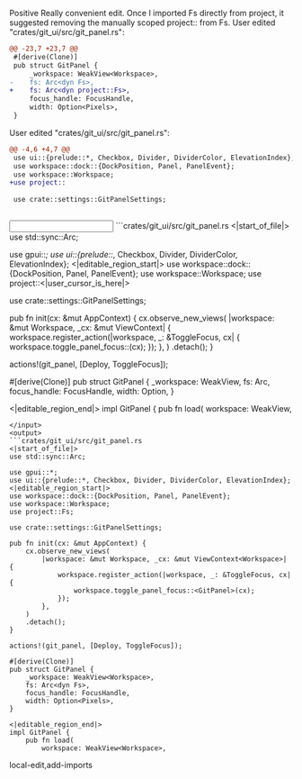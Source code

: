 <rating>Positive</rating>
<feedback>Really convenient edit. Once I imported Fs directly from project, it suggested removing the manually scoped project:: from Fs.</feedback>
<events>
User edited "crates/git_ui/src/git_panel.rs":
```diff
@@ -23,7 +23,7 @@
 #[derive(Clone)]
 pub struct GitPanel {
     _workspace: WeakView<Workspace>,
-    fs: Arc<dyn Fs>,
+    fs: Arc<dyn project::Fs>,
     focus_handle: FocusHandle,
     width: Option<Pixels>,
 }

```

User edited "crates/git_ui/src/git_panel.rs":
```diff
@@ -4,6 +4,7 @@
 use ui::{prelude::*, Checkbox, Divider, DividerColor, ElevationIndex};
 use workspace::dock::{DockPosition, Panel, PanelEvent};
 use workspace::Workspace;
+use project::
 
 use crate::settings::GitPanelSettings;
 

```
</events>
<input>
```crates/git_ui/src/git_panel.rs
<|start_of_file|>
use std::sync::Arc;

use gpui::*;
use ui::{prelude::*, Checkbox, Divider, DividerColor, ElevationIndex};
<|editable_region_start|>
use workspace::dock::{DockPosition, Panel, PanelEvent};
use workspace::Workspace;
use project::<|user_cursor_is_here|>

use crate::settings::GitPanelSettings;

pub fn init(cx: &mut AppContext) {
    cx.observe_new_views(
        |workspace: &mut Workspace, _cx: &mut ViewContext<Workspace>| {
            workspace.register_action(|workspace, _: &ToggleFocus, cx| {
                workspace.toggle_panel_focus::<GitPanel>(cx);
            });
        },
    )
    .detach();
}

actions!(git_panel, [Deploy, ToggleFocus]);

#[derive(Clone)]
pub struct GitPanel {
    _workspace: WeakView<Workspace>,
    fs: Arc<dyn project::Fs>,
    focus_handle: FocusHandle,
    width: Option<Pixels>,
}

<|editable_region_end|>
impl GitPanel {
    pub fn load(
        workspace: WeakView<Workspace>,
```
</input>
<output>
```crates/git_ui/src/git_panel.rs
<|start_of_file|>
use std::sync::Arc;

use gpui::*;
use ui::{prelude::*, Checkbox, Divider, DividerColor, ElevationIndex};
<|editable_region_start|>
use workspace::dock::{DockPosition, Panel, PanelEvent};
use workspace::Workspace;
use project::Fs;

use crate::settings::GitPanelSettings;

pub fn init(cx: &mut AppContext) {
    cx.observe_new_views(
        |workspace: &mut Workspace, _cx: &mut ViewContext<Workspace>| {
            workspace.register_action(|workspace, _: &ToggleFocus, cx| {
                workspace.toggle_panel_focus::<GitPanel>(cx);
            });
        },
    )
    .detach();
}

actions!(git_panel, [Deploy, ToggleFocus]);

#[derive(Clone)]
pub struct GitPanel {
    _workspace: WeakView<Workspace>,
    fs: Arc<dyn Fs>,
    focus_handle: FocusHandle,
    width: Option<Pixels>,
}

<|editable_region_end|>
impl GitPanel {
    pub fn load(
        workspace: WeakView<Workspace>,
```
</output>

<labels>
local-edit,add-imports
</labels>
